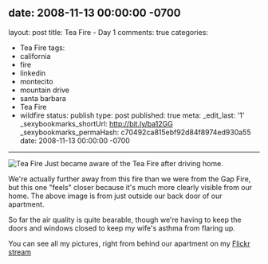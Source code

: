 date: 2008-11-13 00:00:00 -0700
---
layout: post
title: Tea Fire - Day 1
comments: true
categories:
- Tea Fire
tags:
- california
- fire
- linkedin
- montecito
- mountain drive
- santa barbara
- Tea Fire
- wildfire
status: publish
type: post
published: true
meta:
  _edit_last: '1'
  _sexybookmarks_shortUrl: http://bit.ly/ba12GG
  _sexybookmarks_permaHash: c70492ca815ebf92d84f8974ed930a55
date: 2008-11-13 00:00:00 -0700
---
<img src="http://farm4.static.flickr.com/3227/3028415039_f94c6874bb.jpg" alt="Tea Fire" />
Just became aware of the Tea Fire after driving home.

We're actually further away from this fire than we were from the Gap Fire, but this one "feels" closer because it's much more clearly visible from our home.  The above image is from just outside our back door of our apartment.

So far the air quality is quite bearable, though we're having to keep the doors and windows closed to keep my wife's asthma from flaring up.

You can see all my pictures, right from behind our apartment on my <a href="http://www.flickr.com/photos/rgeyer/sets/72157609035026410/">Flickr stream</a>
